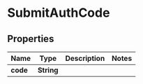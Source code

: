

# SubmitAuthCode


## Properties

| Name | Type | Description | Notes |
|------------ | ------------- | ------------- | -------------|
|**code** | **String** |  |  |



